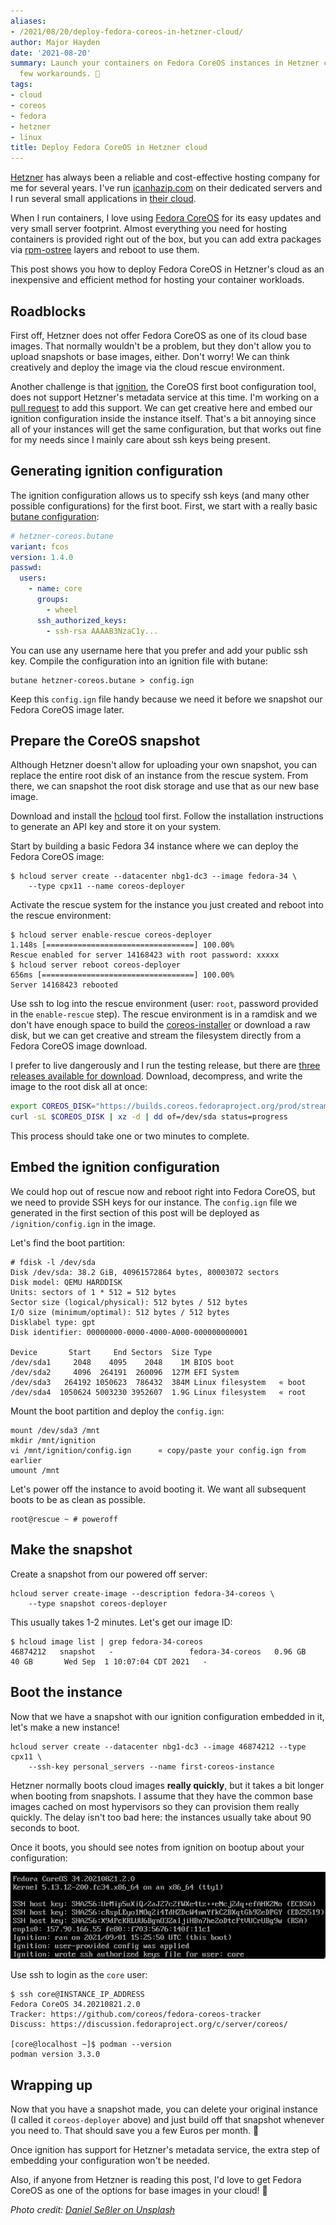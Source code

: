 ```yaml
---
aliases:
- /2021/08/20/deploy-fedora-coreos-in-hetzner-cloud/
author: Major Hayden
date: '2021-08-20'
summary: Launch your containers on Fedora CoreOS instances in Hetzner cloud with a
  few workarounds. 🚀
tags:
- cloud
- coreos
- fedora
- hetzner
- linux
title: Deploy Fedora CoreOS in Hetzner cloud
---
```


[Hetzner] has always been a reliable and cost-effective hosting company for me
for several years. I've run [icanhazip.com] on their dedicated servers and I run
several small applications in [their cloud].

When I run containers, I love using [Fedora CoreOS] for its easy updates and
very small server footprint. Almost everything you need for hosting containers
is provided right out of the box, but you can add extra packages via
[rpm-ostree] layers and reboot to use them.

This post shows you how to deploy Fedora CoreOS in Hetzner's cloud as an
inexpensive and efficient method for hosting your container workloads.

[Hetzner]: https://www.hetzner.com/
[icanhazip.com]: https://icanhazip.com
[their cloud]: https://www.hetzner.com/cloud
[Fedora CoreOS]: https://getfedora.org/en/coreos?stream=stable
[rpm-ostree]: https://coreos.github.io/rpm-ostree/

## Roadblocks

First off, Hetzner does not offer Fedora CoreOS as one of its cloud base images.
That normally wouldn't be a problem, but they don't allow you to upload
snapshots or base images, either. Don't worry! We can think creatively and
deploy the image via the cloud rescue environment.

Another challenge is that [ignition], the CoreOS first boot configuration tool,
does not support Hetzner's metadata service at this time. I'm working on a [pull
request] to add this support. We can get creative here and embed our ignition
configuration inside the instance itself. That's a bit annoying since all of
your instances will get the same configuration, but that works out fine for my
needs since I mainly care about ssh keys being present.

[ignition]: https://github.com/coreos/ignition
[pull request]: https://github.com/coreos/ignition/pull/1262

## Generating ignition configuration

The ignition configuration allows us to specify ssh keys (and many other
possible configurations) for the first boot. First, we start with a really basic
[butane configuration]:

```yaml
# hetzner-coreos.butane
variant: fcos
version: 1.4.0
passwd:
  users:
    - name: core
      groups:
        - wheel
      ssh_authorized_keys:
        - ssh-rsa AAAAB3NzaC1y...
```

You can use any username here that you prefer and add your public ssh key.
Compile the configuration into an ignition file with butane:

```console
butane hetzner-coreos.butane > config.ign
```

Keep this `config.ign` file handy because we need it before we snapshot our
Fedora CoreOS image later.

[butane configuration]: https://coreos.github.io/butane/examples/

## Prepare the CoreOS snapshot

Although Hetzner doesn't allow for uploading your own snapshot, you can replace
the entire root disk of an instance from the rescue system. From there, we can
snapshot the root disk storage and use that as our new base image.

Download and install the [hcloud] tool first. Follow the installation
instructions to generate an API key and store it on your system.

Start by building a basic Fedora 34 instance where we can deploy the Fedora
CoreOS image:

```console
$ hcloud server create --datacenter nbg1-dc3 --image fedora-34 \
    --type cpx11 --name coreos-deployer
```

Activate the rescue system for the instance you just created and reboot into the
rescue environment:

```console
$ hcloud server enable-rescue coreos-deployer
1.148s [=================================] 100.00%
Rescue enabled for server 14168423 with root password: xxxxx
$ hcloud server reboot coreos-deployer
656ms [==================================] 100.00%
Server 14168423 rebooted
```

Use ssh to log into the rescue environment (user: `root`, password provided in
the `enable-rescue` step). The rescue environment is in a ramdisk and we don't
have enough space to build the [coreos-installer] or download a raw disk, but we
can get creative and stream the filesystem directly from a Fedora CoreOS image
download.

I prefer to live dangerously and I run the testing release, but there are [three
releases available for download]. Download, decompress, and write the image to
the root disk all at once:

```bash
export COREOS_DISK="https://builds.coreos.fedoraproject.org/prod/streams/testing/builds/34.20210821.2.0/x86_64/fedora-coreos-34.20210821.2.0-metal.x86_64.raw.xz"
curl -sL $COREOS_DISK | xz -d | dd of=/dev/sda status=progress
```

This process should take one or two minutes to complete.

## Embed the ignition configuration

We could hop out of rescue now and reboot right into Fedora CoreOS, but we need
to provide SSH keys for our instance. The `config.ign` file we generated in the
first section of this post will be deployed as `/ignition/config.ign` in the
image.

Let's find the boot partition:

```console
# fdisk -l /dev/sda
Disk /dev/sda: 38.2 GiB, 40961572864 bytes, 80003072 sectors
Disk model: QEMU HARDDISK
Units: sectors of 1 * 512 = 512 bytes
Sector size (logical/physical): 512 bytes / 512 bytes
I/O size (minimum/optimal): 512 bytes / 512 bytes
Disklabel type: gpt
Disk identifier: 00000000-0000-4000-A000-000000000001

Device       Start     End Sectors  Size Type
/dev/sda1     2048    4095    2048    1M BIOS boot
/dev/sda2     4096  264191  260096  127M EFI System
/dev/sda3   264192 1050623  786432  384M Linux filesystem   « boot
/dev/sda4  1050624 5003230 3952607  1.9G Linux filesystem   « root
```

Mount the boot partition and deploy the `config.ign`:

```console
mount /dev/sda3 /mnt
mkdir /mnt/ignition
vi /mnt/ignition/config.ign      « copy/paste your config.ign from earlier
umount /mnt
```

Let's power off the instance to avoid booting it. We want all subsequent boots
to be as clean as possible.

```console
root@rescue ~ # poweroff
```

## Make the snapshot

Create a snapshot from our powered off server:

```console
hcloud server create-image --description fedora-34-coreos \
    --type snapshot coreos-deployer
```

This usually takes 1-2 minutes. Let's get our image ID:

```console
$ hcloud image list | grep fedora-34-coreos
46874212   snapshot   -                 fedora-34-coreos   0.96 GB      40 GB       Wed Sep  1 10:07:04 CDT 2021   -
```

## Boot the instance

Now that we have a snapshot with our ignition configuration embedded in it,
let's make a new instance!

```console
hcloud server create --datacenter nbg1-dc3 --image 46874212 --type cpx11 \
    --ssh-key personal_servers --name first-coreos-instance
```

Hetzner normally boots cloud images **really quickly**, but it takes a bit
longer when booting from snapshots. I assume that they have the common base
images cached on most hypervisors so they can provision them really quickly. The
delay isn't too bad here: the instances usually take about 90 seconds to boot.

Once it boots, you should see notes from ignition on bootup about your
configuration:

![2021-09-01-fedora-coreos-console.png](2021-09-01-fedora-coreos-console.png "Fedora CoreOS console")

Use ssh to login as the `core` user:

```console
$ ssh core@INSTANCE_IP_ADDRESS
Fedora CoreOS 34.20210821.2.0
Tracker: https://github.com/coreos/fedora-coreos-tracker
Discuss: https://discussion.fedoraproject.org/c/server/coreos/

[core@localhost ~]$ podman --version
podman version 3.3.0
```

## Wrapping up

Now that you have a snapshot made, you can delete your original instance (I
called it `coreos-deployer` above) and just build off that snapshot whenever you
need to. That should save you a few Euros per month. 💸

Once ignition has support for Hetzner's metadata service, the extra step of
embedding your configuration won't be needed.

Also, if anyone from Hetzner is reading this post, I'd love to get Fedora CoreOS
as one of the options for base images in your cloud! 🤗

[hcloud]: https://github.com/hetznercloud/cli
[coreos-installer]: https://coreos.github.io/coreos-installer/
[three releases available for download]: https://getfedora.org/en/coreos/download?tab=cloud_launchable&stream=stable

*Photo credit: [Daniel Seßler on Unsplash](https://unsplash.com/photos/K3fQgNfKUoc)*